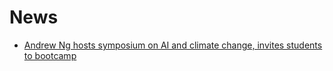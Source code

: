 # News

* [Andrew Ng hosts symposium on AI and climate change, invites students to bootcamp](https://www.stanforddaily.com/2019/04/09/andrew-ng-hosts-symposium-on-climate-change-ai/?fbclid=IwAR2UkUFraOJN3v-tQu8E1aoAipy8zPnK5HncsR40Vv2brdJwrIGIXs3NHJk)
